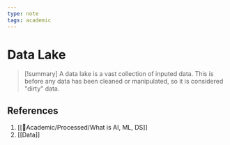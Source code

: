 ```yaml
---
type: note
tags: academic
---
```

# Data Lake

> [!summary] 
> A data lake is a vast collection of inputed data. This is before any data has been cleaned or manipulated, so it is considered "dirty" data.

## References
1. [[🧪Academic/Processed/What is AI, ML, DS]]
2. [[Data]]